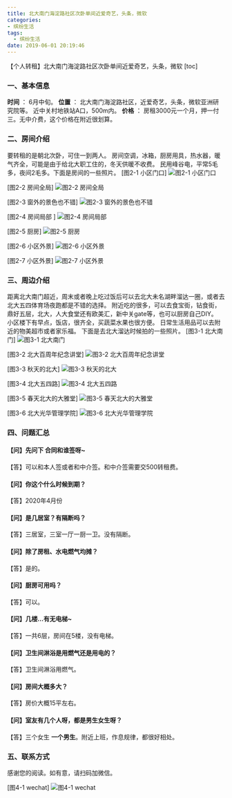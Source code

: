 ```yaml
---
title: 北大南门海淀路社区次卧单间近爱奇艺，头条，微软
categories:
- 缤纷生活
tags:
  - 缤纷生活
date: 2019-06-01 20:19:46
---
```


【个人转租】北大南门海淀路社区次卧单间近爱奇艺，头条，微软
[toc]

### 一、基本信息
**时间** ： 6月中旬。
**位置** ： 北大南门海淀路社区，近爱奇艺，头条，微软亚洲研究院等。
近中关村地铁站A口，500m内。
**价格** ： 房租3000元一个月，押一付三。无中介费，这个价格在附近很划算。
<!-- more -->


### 二、房间介绍
要转租的是朝北次卧，可住一到两人。
房间空调，冰箱，厨房用具，热水器，暖气齐全，可能是由于给北大职工住的，冬天供暖不收费。
民用峰谷电，平常5毛多，夜间2毛多。下面是房间的一些照片。
[图2-1 小区门口]
![图2-1 小区门口 ](
https://raw.githubusercontent.com/shawn520/storage/master/pictures/room/outdoor2.jpg)

[图2-2 房间全局]
![图2-2 房间全局](
https://raw.githubusercontent.com/shawn520/storage/master/pictures/room/bedroom2.jpg)

[图2-3 窗外的景色也不错]
![图2-3 窗外的景色也不错](
https://raw.githubusercontent.com/shawn520/storage/master/pictures/room/bedroom3.jpg)

[图2-4 房间局部 ]
![图2-4 房间局部 ](
https://raw.githubusercontent.com/shawn520/storage/master/pictures/room/bedroom4.jpg)

[图2-5 厨房]
![图2-5 厨房](
https://raw.githubusercontent.com/shawn520/storage/master/pictures/room/kitchen.jpg)

[图2-6 小区外景]
![图2-6 小区外景](
https://raw.githubusercontent.com/shawn520/storage/master/pictures/room/outdoor.jpg)

[图2-7 小区外景]
![图2-7 小区外景](
https://raw.githubusercontent.com/shawn520/storage/master/pictures/room/sky.jpg)

### 三、周边介绍
距离北大南门超近，周末或者晚上吃过饭后可以去北大未名湖畔溜达一圈，或者去北大五四体育场夜跑都是不错的选择。
附近吃的很多，可以去食宝街，钻食街，鼎好五层，北大，人大食堂还有欧美汇，新中关gate等，也可以厨房自己DIY。
小区楼下有早点，饭店，很齐全，买蔬菜水果也很方便。
日常生活用品可以去附近的物美超市或者家乐福。
下面是去北大溜达时候拍的一些照片。
[图3-1 北大南门]
![图3-1 北大南门](
https://raw.githubusercontent.com/shawn520/storage/master/pictures/room/pk1.jpg)

[图3-2 北大百周年纪念讲堂]
![图3-2 北大百周年纪念讲堂](
https://raw.githubusercontent.com/shawn520/storage/master/pictures/room/pk2.jpg)

[图3-3 秋天的北大]
![图3-3 秋天的北大](
https://raw.githubusercontent.com/shawn520/storage/master/pictures/room/pk3.jpg)

[图3-4 北大五四路]
![图3-4 北大五四路](
https://raw.githubusercontent.com/shawn520/storage/master/pictures/room/pk4.jpg)

[图3-5 春天北大的大雅堂]
![图3-5 春天北大的大雅堂](
https://raw.githubusercontent.com/shawn520/storage/master/pictures/room/pk5.jpg)

[图3-6 北大光华管理学院]
![图3-6 北大光华管理学院](
https://raw.githubusercontent.com/shawn520/storage/master/pictures/room/pk.jpg)
### 四、问题汇总
#### 【问】先问下 合同和谁签呀~
【答】可以和本人签或者和中介签。和中介签需要交500转租费。
#### 【问】你这个什么时候到期？
【答】2020年4月份
#### 【问】是几居室？有隔断吗？
【答】三居室，三室一厅一厨一卫。没有隔断。
#### 【问】除了房租、水电燃气均摊？
【答】是的。
#### 【问】厨房可用吗？
【答】可以。
#### 【问】几楼…有无电梯~
【答】一共6层，房间在5楼，没有电梯。
#### 【问】卫生间淋浴是用燃气还是用电的？
【答】卫生间淋浴用燃气。
#### 【问】房间大概多大？
【答】房价大概15平左右。
#### 【问】室友有几个人呀，都是男生女生呀？
【答】三个女生 **一个男生**。附近上班，作息规律，都很好相处。

### 五、联系方式
感谢您的阅读。如有意，请扫码加微信。

[图4-1 wechat]
![图4-1 wechat](https://raw.githubusercontent.com/shawn520/storage/master/pictures/room/wechat.jpg)

